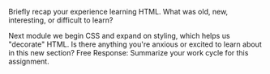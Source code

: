Briefly recap your experience learning HTML. What was old, new, interesting, or difficult to learn?

Next module we begin CSS and expand on styling, which helps us "decorate" HTML. Is there anything you're anxious or excited to learn about in this new section?
Free Response: Summarize your work cycle for this assignment.
